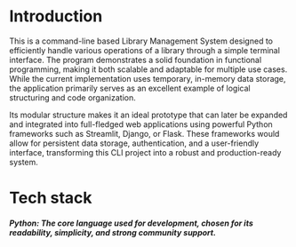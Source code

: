 # Introduction 
This is a command-line based Library Management System designed to efficiently handle various operations of a library through a simple terminal interface. The program demonstrates a solid foundation in functional programming, making it both scalable and adaptable for multiple use cases. While the current implementation uses temporary, in-memory data storage, the application primarily serves as an excellent example of logical structuring and code organization.

Its modular structure makes it an ideal prototype that can later be expanded and integrated into full-fledged web applications using powerful Python frameworks such as Streamlit, Django, or Flask. These frameworks would allow for persistent data storage, authentication, and a user-friendly interface, transforming this CLI project into a robust and production-ready system.

# Tech stack 
##### Python: The core language used for development, chosen for its readability, simplicity, and strong community support.

